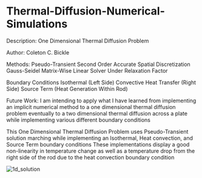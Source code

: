 # Thermal-Diffusion-Numerical-Simulations


Description: One Dimensional Thermal Diffusion Problem

Author: Coleton C. Bickle

Methods:
    Pseudo-Transient Second Order Accurate Spatial Discretization
    Gauss-Seidel Matrix-Wise Linear Solver
    Under Relaxation Factor
    
Boundary Conditions
    Isothermal (Left Side)
    Convective Heat Transfer (Right Side)
    Source Term (Heat Generation Within Rod)
    
Future Work:
    I am intending to apply what I have learned from implementing an implicit
    numerical method to a one dimensional thermal diffusion problem eventually
    to a two dimensional thermal diffusion across a plate while implementing
    various different boundary conditions

This One Dimensional Thermal Diffusion Problem uses Pseudo-Transient solution marching while implementing an Isothermal, Heat convection, and Source Term boundary conditions
These implementations display a good non-linearity in temperature change as well as a temperature drop from the right side of the rod due to the heat convection boundary condition


![1d_solution](https://github.com/coletonbickle/Thermal-Diffusion-Numerical-Simulations/assets/91445808/28a664cf-40e5-445c-a490-eb51bc92d79b)


